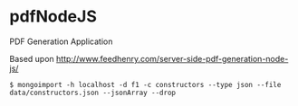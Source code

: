 # pdfNodeJS
PDF Generation Application

Based upon 
http://www.feedhenry.com/server-side-pdf-generation-node-js/

```
$ mongoimport -h localhost -d f1 -c constructors --type json --file data/constructors.json --jsonArray --drop
```